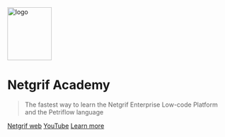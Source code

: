 <img alt="logo" height="120" src="_media/logo.png" width="100"/>

# Netgrif Academy

> The fastest way to learn the Netgrif Enterprise Low-code Platform and the Petriflow language

[Netgrif web](https://netgrif.com/)
[YouTube](https://www.youtube.com/@netgrif)
[Learn more](#Introduction)